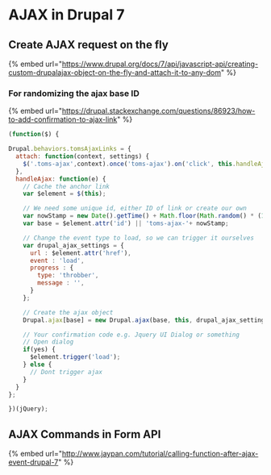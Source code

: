# AJAX in Drupal 7

## Create AJAX request on the fly

{% embed url="https://www.drupal.org/docs/7/api/javascript-api/creating-custom-drupalajax-object-on-the-fly-and-attach-it-to-any-dom" %}

### For randomizing the ajax base ID

{% embed url="https://drupal.stackexchange.com/questions/86923/how-to-add-confirmation-to-ajax-link" %}

```javascript
(function($) {

Drupal.behaviors.tomsAjaxLinks = {
  attach: function(context, settings) {
    $('.toms-ajax',context).once('toms-ajax').on('click', this.handleAjax);
  },
  handleAjax: function(e) {
    // Cache the anchor link
    var $element = $(this);

    // We need some unique id, either ID of link or create our own
    var nowStamp = new Date().getTime() + Math.floor(Math.random() * (1000 - 0) + 0);
    var base = $element.attr('id') || 'toms-ajax-'+ nowStamp;

    // Change the event type to load, so we can trigger it ourselves
    var drupal_ajax_settings = {
      url : $element.attr('href'),
      event : 'load',
      progress : {
        type: 'throbber',
        message : '',
      }
    };

    // Create the ajax object
    Drupal.ajax[base] = new Drupal.ajax(base, this, drupal_ajax_settings);

    // Your confirmation code e.g. Jquery UI Dialog or something
    // Open dialog
    if(yes) {
      $element.trigger('load');
    } else {
      // Dont trigger ajax
    }
  }
}; 

})(jQuery);
```

## AJAX Commands in Form API

{% embed url="http://www.jaypan.com/tutorial/calling-function-after-ajax-event-drupal-7" %}



